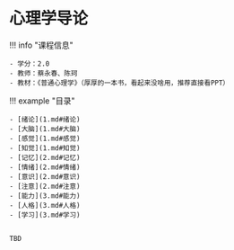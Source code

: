 # 心理学导论

!!! info "课程信息"

    - 学分：2.0
    - 教师：蔡永春、陈珂
    - 教材：《普通心理学》（厚厚的一本书，看起来没啥用，推荐直接看PPT）

!!! example "目录"

    - [绪论](1.md#绪论)
    - [大脑](1.md#大脑)
    - [感觉](1.md#感觉)
    - [知觉](1.md#知觉)
    - [记忆](2.md#记忆)
    - [情绪](2.md#情绪)
    - [意识](2.md#意识)
    - [注意](2.md#注意)
    - [能力](3.md#能力)
    - [人格](3.md#人格)
    - [学习](3.md#学习)


    TBD

